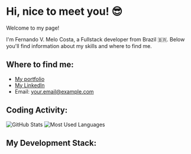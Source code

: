 # Hi, nice to meet you! 😎

Welcome to my page!

I'm Fernando V. Melo Costa, a Fullstack developer from Brazil 🇧🇷. 
Below you'll find information about my skills and where to find me.

## Where to find me:

- [My portfolio](https://link-do-seu-portfolio)
- [My LinkedIn](https://link-do-seu-linkedin)
- Email: your.email@example.com

## Coding Activity:

![GitHub Stats](https://github-readme-stats.vercel.app/api?username=seu-usuario&show_icons=true&theme=radical)
![Most Used Languages](https://github-readme-stats.vercel.app/api/top-langs/?username=seu-usuario&layout=compact&theme=radical)

## My Development Stack:
<!--
**F3rn4nd0o/F3rn4nd0o** is a ✨ _special_ ✨ repository because its `README.md` (this file) appears on your GitHub profile.

Here are some ideas to get you started:

- 🔭 I’m currently working on ...
- 🌱 I’m currently learning ...
- 👯 I’m looking to collaborate on ...
- 🤔 I’m looking for help with ...
- 💬 Ask me about ...
- 📫 How to reach me: ...
- 😄 Pronouns: ...
- ⚡ Fun fact: ...
-->
